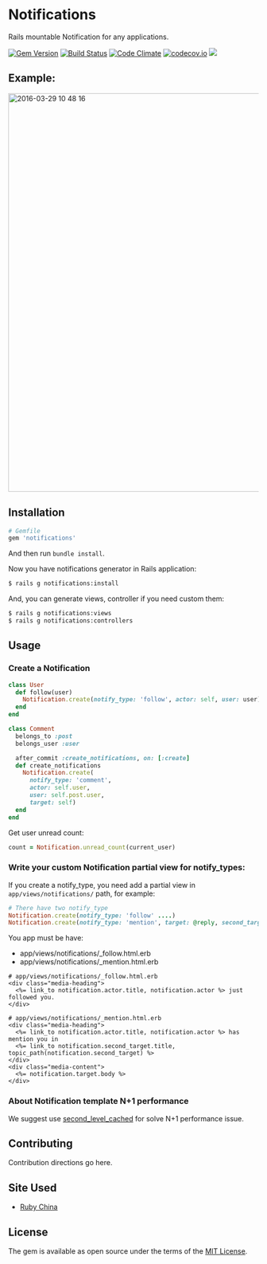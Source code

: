 # Notifications

Rails mountable Notification for any applications.

[![Gem Version](https://badge.fury.io/rb/notifications.svg)](https://badge.fury.io/rb/notifications) [![Build Status](https://travis-ci.org/rails-engine/notifications.svg)](https://travis-ci.org/rails-engine/notifications) [![Code Climate](https://codeclimate.com/github/rails-engine/notifications/badges/gpa.svg)](https://codeclimate.com/github/rails-engine/notifications) [![codecov.io](https://codecov.io/github/rails-engine/notifications/coverage.svg?branch=master)](https://codecov.io/github/rails-engine/notifications?branch=master) [![](http://inch-ci.org/github/rails-engine/notifications.svg?branch=master)](http://inch-ci.org/github/rails-engine/notifications?branch=master)

## Example:

<img width="800" alt="2016-03-29 10 48 16" src="https://cloud.githubusercontent.com/assets/5518/16375560/8e17f516-3c8e-11e6-98d6-7d6e55c99938.png">

## Installation

```ruby
# Gemfile
gem 'notifications'
```

And then run `bundle install`.

Now you have notifications generator in Rails application:

```bash
$ rails g notifications:install
```

And, you can generate views, controller if you need custom them:

```bash
$ rails g notifications:views
$ rails g notifications:controllers
```

## Usage

### Create a Notification

```ruby
class User
  def follow(user)
    Notification.create(notify_type: 'follow', actor: self, user: user)
  end
end

class Comment
  belongs_to :post
  belongs_user :user

  after_commit :create_notifications, on: [:create]
  def create_notifications
    Notification.create(
      notify_type: 'comment',
      actor: self.user,
      user: self.post.user,
      target: self)
  end
end
```

Get user unread count:

```rb
count = Notification.unread_count(current_user)
```

### Write your custom Notification partial view for notify_types:

If you create a notify_type, you need add a partial view in `app/views/notifications/` path, for example:

```rb
# There have two notify_type
Notification.create(notify_type: 'follow' ....)
Notification.create(notify_type: 'mention', target: @reply, second_target: @topic, ....)
```

You app must be have:

- app/views/notifications/_follow.html.erb
- app/views/notifications/_mention.html.erb

```erb
# app/views/notifications/_follow.html.erb
<div class="media-heading">
  <%= link_to notification.actor.title, notification.actor %> just followed you.
</div>
```

```erb
# app/views/notifications/_mention.html.erb
<div class="media-heading">
  <%= link_to notification.actor.title, notification.actor %> has mention you in
  <%= link_to notification.second_target.title, topic_path(notification.second_target) %>
</div>
<div class="media-content">
  <%= notification.target.body %>
</div>
```

### About Notification template N+1 performance

We suggest use [second_level_cached](https://github.com/hooopo/second_level_cache) for solve N+1 performance issue.

## Contributing

Contribution directions go here.

## Site Used

- [Ruby China](https://ruby-china.org)

## License

The gem is available as open source under the terms of the [MIT License](http://opensource.org/licenses/MIT).
